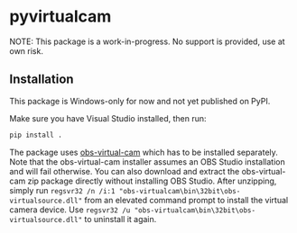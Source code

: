# pyvirtualcam

NOTE: This package is a work-in-progress. No support is provided, use at own risk.

## Installation

This package is Windows-only for now and not yet published on PyPI.

Make sure you have Visual Studio installed, then run:
```sh
pip install .
```

The package uses [obs-virtual-cam](https://github.com/Fenrirthviti/obs-virtual-cam/releases) which has to be installed separately. Note that the obs-virtual-cam installer assumes an OBS Studio installation and will fail otherwise. You can also download and extract the obs-virtual-cam zip package directly without installing OBS Studio. After unzipping, simply run `regsvr32 /n /i:1 "obs-virtualcam\bin\32bit\obs-virtualsource.dll"` from an elevated command prompt to install the virtual camera device. Use `regsvr32 /u "obs-virtualcam\bin\32bit\obs-virtualsource.dll"` to uninstall it again.
